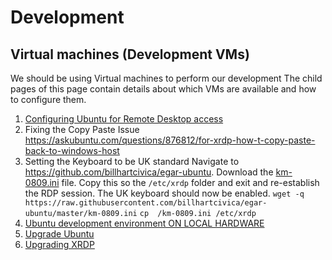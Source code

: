 # Development
## Virtual machines (Development VMs)

We should be using Virtual machines to perform our development
The child pages of this page contain details about which VMs are available and how to configure them.

1. [Configuring Ubuntu for Remote Desktop access](vms/Configuring_Ubuntu_for_Remote_Desktop_access.md)
1. Fixing the Copy Paste Issue
https://askubuntu.com/questions/876812/for-xrdp-how-t-copy-paste-back-to-windows-host
1. Setting the Keyboard to be UK standard
Navigate to https://github.com/billhartcivica/egar-ubuntu. Download the [km-0809.ini](https://raw.githubusercontent.com/billhartcivica/egar-ubuntu/master/km-0809.ini) file. Copy this so the `/etc/xrdp` folder and exit and re-establish the RDP session. The UK keyboard should now be enabled.
`wget -q https://raw.githubusercontent.com/billhartcivica/egar-ubuntu/master/km-0809.ini`
`cp  /km-0809.ini /etc/xrdp`
1. [Ubuntu development environment ON LOCAL HARDWARE](vms/Ubuntu_development_environment.md)
1. [Upgrade Ubuntu](vms/Upgrade_Ubuntu.md)
1. [Upgrading XRDP](vms/Upgrading_XRDP.md)